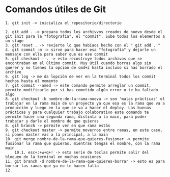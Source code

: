 # Comandos útiles de Git

    1. git init -> inicializa el repositorio/directorio 
    
    2. git add . -> prepara todos los archivvos creados de nuevo desde el git init para la "fotografía", el "commit". Sube todos los elementos a un stage
    3. git reset . -> revierte lo que habíaos hecho con el " git add . " 
    4. git commit -m -> sirve para hacer esa "fotografía" y dejarle un mensaje con ella para saber que es ese commit
    5. git checkout --. -> esto recostruye todos archivos que se encontraban en el último commit. Muy útil cuando borras algo sin querer y no tienes la opción de cmd+z hasta incluso si has borrado el archivo
    6. git log -> me da lopción de ver en la terminal todos los commit hechos hasta el momento
    7. git commit --amed -> este comando permite arreglar un commit, permite modificarlo por si has cometido algún error o te ha faltado algo
    8. git checkout -b nombre-de-la-rama-nueva -> son 'malas prácticas' el trabajar en la rama main de un proyecto ya que esa es la rama que va a producción y luego en la que se va a hacer el deploy. Las buenas prácticas y para cualquier trabajo colaborativo este comando te permite hacer una segunda rama, distinta a la main, para poder trabajar y darle el nombre de que quieras
    8. git branch -> permite ver en que rama estás
    9. git checkout master -> permite movernos entre ramas, en este caso, si pones master vas a la principal, a la main
    10. git merge nombre-de-la-rama-que-quieres-fusionar -> permite fusionar la rama que quieras, mientras tengas el nombre, con la rama main
        10.1. esc+:+w+q+! -> esta serie de teclas permite salir del bloqueo de la terminal en muchas ocasiones
    11. git branch -d nombre-de-la-rama-que-quieres-borrar -> esto es para borrar las ramas que ya no te hacen falta
    12. 
